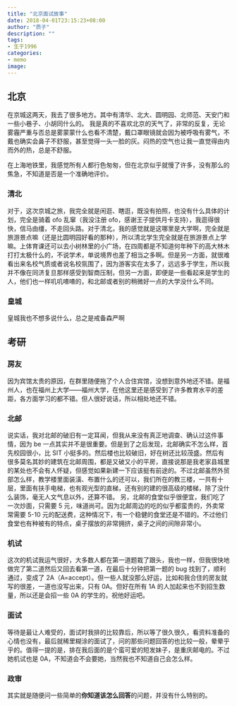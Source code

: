 ```yaml
---
title: "北京面试故事"
date: 2018-04-01T23:15:23+08:00
author: "质子"
description: ""
tags:
- 生于1996
categories:
- memo
image:
---
```


## 北京
在京城这两天，我去了很多地方。其中有清华、北大、圆明园、北师范、天安门和一些小巷子、小胡同什么的。 我是真的不喜欢北京的天气了，非常的反复，无论雾霾严重与否总是雾蒙蒙什么也看不清楚，戴口罩眼镜就会因为被呼吸有雾气，不戴也确实会鼻子不舒服，甚至觉得一头一脸的灰。闷热的空气也让我一直觉得由内而外的热，总是不舒服。

在上海地铁里，我感觉所有人都行色匆匆，但在北京似乎就慢了许多，没有那么的焦急，不知道是否是一个准确地评价。

### 清北
对于，这次京城之旅，我完全就是闲逛、瞎逛，既没有拍照，也没有什么具体的计划，完全是骑着 ofo 乱窜（我没注册 ofo，感谢王子提供月卡支持），我逛得很快，信马由缰，不走回头路。对于清北，我的感觉就是这哪里是大学啊，完全就是旅游景点嘛（还是比圆明园好看的那种），所以清北学生完全就是在旅游景点上学嘛。上体育课还可以去小树林里的小广场，在四周都是不知道何年种下的高大林木打打太极什么的，不说学术，单说境界也差了相当之多啊。但是另一方面，就很难看出来名校气质或者说名校氛围了，因为游客实在太多了，远远多于学生，所以我并不像在同济复旦那样感受到智商压制，但另一方面，即便是一些看起来是学生的人，他们也一样叽叽喳喳的，和北邮或者别的稍微好一点的大学没什么不同。

### 皇城
皇城我也不想多说什么，总之是戒备森严啊

## 考研
### 房友
因为宾馆太贵的原因，在群里随便拖了个人合住宾馆，没想到意外地还不错。是福州人，也在福州上大学——福州大学，在他这里还是感受到了许多教育水平的差距，各方面学习的都不错。但人很好说话，所以相处地还不错。

### 北邮
说实话，我对北邮的破旧有一定耳闻，但我从来没有真正地调查、确认过这件事情，因为 be 一点其实并不是很重要。但是到了之后发现，北邮确实不怎么样，首先校园很小，比 SIT 小挺多的。然后楼也比较破旧，好在树还比较茂盛。然后有很多莫名其妙的建筑在北邮周围，都是又破又小的平房，直接说那是我老家县城里的某处也不会有人怀疑，但感觉如果新建一下应该挺有前途的。不过北邮虽然外贸部怎么样，教学楼里面装潢、布置什么的还可以，我们所在的教三楼，一共有十层，里面有扶手电梯，也有观光型的直梯，还有别的建的很高级的楼梯，除了没什么装饰，毫无人文气息以外，还算不错。
另，北邮的食堂似乎很便宜，我们吃了一次炒面，只需要 5 元，味道尚可。因为北邮周边的吃的似乎都蛮贵的，外卖常常需要 5-10 元的配送费，这种情况下，有一个稳健的食堂还是不错的。不过他们食堂也有种被有的特点，桌子摆放的非常拥挤，桌子之间的间隙非常小。

### 机试
这次的机试我运气很好，大多数人都在第一道题栽了跟头，我也一样，但我很快地做完了第二道然后又回去看第一道，在最后十分钟把第一题的 bug 找到了，顺利通过，变成了 2A（A=accept）。但一些人就没那么好运，比如和我合住的房友就写的很差，一道也没写出来，只有 0A。但好在所有 1A 的人加起来也不到招生数量，所以还是会招一些 0A 的学生的，祝他好运吧。

### 面试
等待是最让人难受的，面试时我排的比较靠后，所以等了很久很久，看资料准备的心情也没有，最后就稀里糊涂的面试了，问的那些问题回答的也比较一般，晕晕乎乎的。值得一提的是，排在我后面的是个蛮可爱的短发妹子，是重庆邮电的。不过她机试也是 0A，不知道会不会要她，当然我也不知道自己会怎么样。

### 政审
其实就是随便问一些简单的**你知道该怎么回答**的问题，并没有什么特别的。

